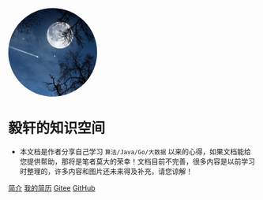 <img width="180px" style="border-radius: 50%" bor src="./picture/logo.jpeg">

# 毅轩的知识空间

- 本文档是作者分享自己学习 ```算法/Java/Go/大数据``` 以来的心得，如果文档能给您提供帮助，那将是笔者莫大的荣幸！文档目前不完善，很多内容是以前学习时整理的，许多内容和图片还未来得及补充，请您谅解！

[简介](<README.md>)
[我的简历](/other/resume.md)
[Gitee](https://gitee.com/willhope)
[GitHub](https://github.com/Zhang-Yixuan)

